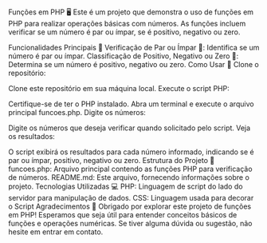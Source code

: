 Funções em PHP 🖥️
Este é um projeto que demonstra o uso de funções em PHP para realizar operações básicas com números. As funções incluem verificar se um número é par ou ímpar, se é positivo, negativo ou zero.

Funcionalidades Principais 🚀
Verificação de Par ou Ímpar 🔄: Identifica se um número é par ou ímpar.
Classificação de Positivo, Negativo ou Zero 🔢: Determina se um número é positivo, negativo ou zero.
Como Usar 🤔
Clone o repositório:

Clone este repositório em sua máquina local.
Execute o script PHP:

Certifique-se de ter o PHP instalado.
Abra um terminal e execute o arquivo principal funcoes.php.
Digite os números:

Digite os números que deseja verificar quando solicitado pelo script.
Veja os resultados:

O script exibirá os resultados para cada número informado, indicando se é par ou ímpar, positivo, negativo ou zero.
Estrutura do Projeto 📂
funcoes.php: Arquivo principal contendo as funções PHP para verificação de números.
README.md: Este arquivo, fornecendo informações sobre o projeto.
Tecnologias Utilizadas 💻
PHP: Linguagem de script do lado do servidor para manipulação de dados.
CSS: Linguagem usada para decorar o Script
Agradecimentos 🙏
Obrigado por explorar este projeto de funções em PHP! Esperamos que seja útil para entender conceitos básicos de funções e operações numéricas. Se tiver alguma dúvida ou sugestão, não hesite em entrar em contato.
